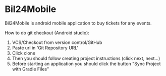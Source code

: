 # Bil24Mobile

Bil24Mobile is android mobile application to buy tickets for any events.

How to do git checkout (Android studio):

1. VCS/Checkout from version control/GitHub
2. Paste url in 'Git Repository URL'
3. Click clone
4. Then you should follow creating project instructions (click next, next...)
5. Before starting an application you should click the button "Sync Project with Gradle Files"